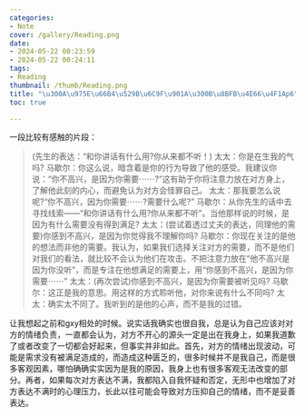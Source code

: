 ```yaml
---
categories:
- Note
cover: /gallery/Reading.png
date:
- 2024-05-22 00:23:59
- 2024-05-22 00:24:11
tags:
- Reading
thumbnail: /thumb/Reading.png
title: "\u300A\u975E\u66B4\u529B\u6C9F\u901A\u300B\u8BFB\u4E66\u4F1Ap6"
toc: true

---
```

一段比较有感触的片段：

> (先生的表达：“和你讲话有什么用?你从来都不听！)
太太：你是在生我的气吗?
马歇尔：你这么说，暗含着是你的行为导致了他的感受。我建议你说：“你不高兴，是因为你需要⋯⋯?”这有助于你将注意力放在对方身上，了解他此刻的内心，而避免认为对方会怪罪自己。
太太：那我要怎么说呢?“你不高兴，因为你需要⋯⋯?需要什么呢?”
马歇尔：从你先生的话中去寻找线索——“和你讲话有什么用?你从来都不听”。当他那样说的时候，是因为有什么需要没有得到满足?
太太：(尝试着透过丈夫的表达，同理他的需要)你感到不高兴，是因为你觉得我不理解你吗?
马歇尔：你现在关注的是他的想法而非他的需要。我认为，如果我们选择关注对方的需要，而不是他们对我们的看法，就比较不会认为他们在攻击。不把注意力放在“他不高兴是因为你没听”，而是专注在他想满足的需要上，用“你感到不高兴，是因为你需要⋯⋯”
太太：(再次尝试)你感到不高兴，是因为你需要被听见吗?
马歇尔：这正是我的意思。用这样的方式聆听他，对你来说有什么不同吗?
太太：确实太不同了。我听到的是他的心声，而不是我的过错。

让我想起之前和gxy相处的时候。说实话我确实也很自我，总是认为自己应该对对方的情绪负责，一直都会认为，对方不开心的源头一定是出在我身上，如果我道歉了或者改变了一切都会好起来，但事实并非如此。首先，对方的情绪出现波动，可能是需求没有被满足造成的，而造成这种匮乏的，很多时候并不是我自己，而是很多客观因素，哪怕确确实实因为是我的原因，我身上也有很多客观无法改变的部分。再者，如果每次对方表达不满，我都陷入自我怀疑和否定，无形中也增加了对方表达不满时的心理压力，长此以往可能会导致对方压抑自己的情绪，而不是妥善表达。
